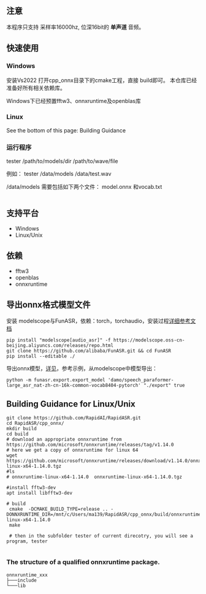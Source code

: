 

## 注意
本程序只支持 采样率16000hz, 位深16bit的 **单声道** 音频。

## 快速使用

### Windows
 
 安装Vs2022 打开cpp_onnx目录下的cmake工程，直接 build即可。 本仓库已经准备好所有相关依赖库。
 
 Windows下已经预置fftw3、onnxruntime及openblas库


### Linux
See the bottom of this page: Building Guidance





###  运行程序

tester  /path/to/models/dir /path/to/wave/file

 例如： tester /data/models  /data/test.wav

/data/models 需要包括如下两个文件： model.onnx 和vocab.txt

```

```
## 支持平台

- Windows
- Linux/Unix

## 依赖
- fftw3
- openblas
- onnxruntime


## 导出onnx格式模型文件
安装 modelscope与FunASR，依赖：torch，torchaudio，安装过程[详细参考文档](https://github.com/alibaba-damo-academy/FunASR/wiki)
```shell
pip install "modelscope[audio_asr]" -f https://modelscope.oss-cn-beijing.aliyuncs.com/releases/repo.html
git clone https://github.com/alibaba/FunASR.git && cd FunASR
pip install --editable ./
```
导出onnx模型，[详见](https://github.com/alibaba-damo-academy/FunASR/tree/main/funasr/export)，参考示例，从modelscope中模型导出：

```
python -m funasr.export.export_model 'damo/speech_paraformer-large_asr_nat-zh-cn-16k-common-vocab8404-pytorch' "./export" true
```

## Building Guidance for Linux/Unix

```
git clone https://github.com/RapidAI/RapidASR.git
cd RapidASR/cpp_onnx/
mkdir build
cd build
# download an appropriate onnxruntime from https://github.com/microsoft/onnxruntime/releases/tag/v1.14.0
# here we get a copy of onnxruntime for linux 64
wget https://github.com/microsoft/onnxruntime/releases/download/v1.14.0/onnxruntime-linux-x64-1.14.0.tgz
#ls 
# onnxruntime-linux-x64-1.14.0  onnxruntime-linux-x64-1.14.0.tgz

#install fftw3-dev
apt install libfftw3-dev

# build 
 cmake  -DCMAKE_BUILD_TYPE=release .. -DONNXRUNTIME_DIR=/mnt/c/Users/ma139/RapidASR/cpp_onnx/build/onnxruntime-linux-x64-1.14.0
 make
 
 # then in the subfolder tester of current direcotry, you will see a program, tester
 

````

### The structure of a qualified onnxruntime package.
```
onnxruntime_xxx
├───include
└───lib
```

